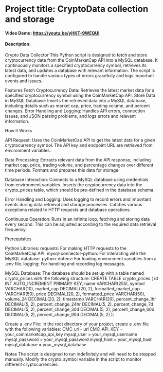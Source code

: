 # Project title: CryptoData collection and storage
#### Video Demo: <https://youtu.be/yHKT-9WEQUI>
#### Description:
Crypto Data Collector
This Python script is designed to fetch and store cryptocurrency data from the CoinMarketCap API into a MySQL database. It continuously monitors a specified cryptocurrency symbol, retrieves its latest data, and updates a database with relevant information. The script is configured to handle various types of errors gracefully and logs important events and issues.

Features
Fetch Cryptocurrency Data: Retrieves the latest market data for a specified cryptocurrency symbol using the CoinMarketCap API.
Store Data in MySQL Database: Inserts the retrieved data into a MySQL database, including details such as market cap, price, trading volume, and percent changes.
Error Handling and Logging: Handles API errors, connection issues, and JSON parsing problems, and logs errors and relevant information.

How It Works

API Request:
Uses the CoinMarketCap API to get the latest data for a given cryptocurrency symbol. The API key and endpoint URL are retrieved from environment variables.

Data Processing:
Extracts relevant data from the API response, including market cap, price, trading volume, and percentage changes over different time periods.
Formats and prepares this data for storage.

Database Interaction:
Connects to a MySQL database using credentials from environment variables.
Inserts the cryptocurrency data into the crypto_prices table, which should be pre-defined in the database schema.

Error Handling and Logging:
Uses logging to record errors and important events during data retrieval and storage processes.
Catches various exceptions related to HTTP requests and database operations.

Continuous Operation:
Runs in an infinite loop, fetching and storing data every second. This can be adjusted according to the required data retrieval frequency.

Prerequisites

Python Libraries:
requests: For making HTTP requests to the CoinMarketCap API.
mysql-connector-python: For interacting with the MySQL database.
python-dotenv: For loading environment variables from a .env file.
logging: For handling and recording log messages.

MySQL Database:
The database should be set up with a table named crypto_prices with the following structure:
CREATE TABLE crypto_prices (
    id INT AUTO_INCREMENT PRIMARY KEY,
    name VARCHAR(255),
    symbol VARCHAR(10),
    market_cap DECIMAL(20, 2),
    formatted_market_cap VARCHAR(50),
    price DECIMAL(20, 2),
    formatted_price VARCHAR(50),
    volume_24 DECIMAL(20, 2),
    timestamp VARCHAR(30),
    percent_change_1hr DECIMAL(5, 2),
    percent_change_24hr DECIMAL(5, 2),
    percent_change_7d DECIMAL(5, 2),
    percent_change_30d DECIMAL(5, 2),
    percent_change_60d DECIMAL(5, 2),
    percent_change_90d DECIMAL(5, 2)
);

Create a .env File:
In the root directory of your project, create a .env file with the following variables:
CMC_url= url
CMC_API_KEY = your_coinmarketcap_api_key
mysql_user = your_mysql_username
mysql_password = your_mysql_password
mysql_host = your_mysql_host
mysql_database = your_mysql_database

Notes
The script is designed to run indefinitely and will need to be stopped manually.
Modify the crypto_symbol variable in the script to monitor different cryptocurrencies.
